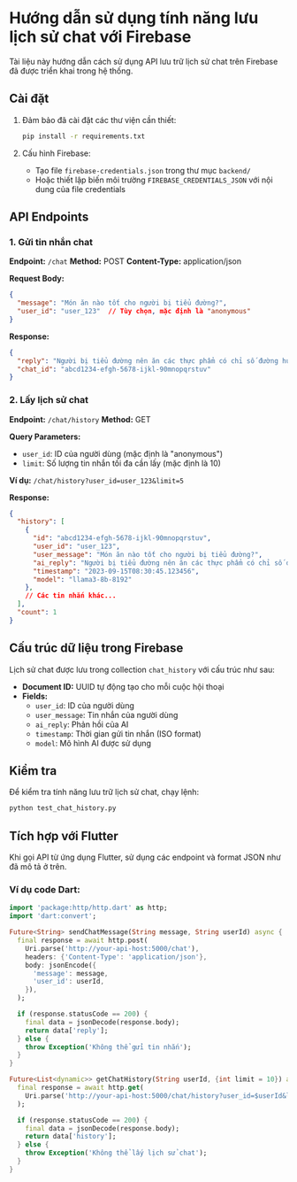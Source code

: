 # Hướng dẫn sử dụng tính năng lưu lịch sử chat với Firebase

Tài liệu này hướng dẫn cách sử dụng API lưu trữ lịch sử chat trên Firebase đã được triển khai trong hệ thống.

## Cài đặt

1. Đảm bảo đã cài đặt các thư viện cần thiết:
   ```bash
   pip install -r requirements.txt
   ```

2. Cấu hình Firebase:
   - Tạo file `firebase-credentials.json` trong thư mục `backend/`
   - Hoặc thiết lập biến môi trường `FIREBASE_CREDENTIALS_JSON` với nội dung của file credentials

## API Endpoints

### 1. Gửi tin nhắn chat

**Endpoint:** `/chat`
**Method:** POST
**Content-Type:** application/json

**Request Body:**
```json
{
  "message": "Món ăn nào tốt cho người bị tiểu đường?",
  "user_id": "user_123"  // Tùy chọn, mặc định là "anonymous"
}
```

**Response:**
```json
{
  "reply": "Người bị tiểu đường nên ăn các thực phẩm có chỉ số đường huyết thấp như rau xanh, ngũ cốc nguyên hạt, đậu, cá, và thịt nạc...",
  "chat_id": "abcd1234-efgh-5678-ijkl-90mnopqrstuv"
}
```

### 2. Lấy lịch sử chat

**Endpoint:** `/chat/history`
**Method:** GET

**Query Parameters:**
- `user_id`: ID của người dùng (mặc định là "anonymous")
- `limit`: Số lượng tin nhắn tối đa cần lấy (mặc định là 10)

**Ví dụ:** `/chat/history?user_id=user_123&limit=5`

**Response:**
```json
{
  "history": [
    {
      "id": "abcd1234-efgh-5678-ijkl-90mnopqrstuv",
      "user_id": "user_123",
      "user_message": "Món ăn nào tốt cho người bị tiểu đường?",
      "ai_reply": "Người bị tiểu đường nên ăn các thực phẩm có chỉ số đường huyết thấp như rau xanh...",
      "timestamp": "2023-09-15T08:30:45.123456",
      "model": "llama3-8b-8192"
    },
    // Các tin nhắn khác...
  ],
  "count": 1
}
```

## Cấu trúc dữ liệu trong Firebase

Lịch sử chat được lưu trong collection `chat_history` với cấu trúc như sau:

- **Document ID:** UUID tự động tạo cho mỗi cuộc hội thoại
- **Fields:**
  - `user_id`: ID của người dùng
  - `user_message`: Tin nhắn của người dùng
  - `ai_reply`: Phản hồi của AI
  - `timestamp`: Thời gian gửi tin nhắn (ISO format)
  - `model`: Mô hình AI được sử dụng

## Kiểm tra

Để kiểm tra tính năng lưu trữ lịch sử chat, chạy lệnh:
```bash
python test_chat_history.py
```

## Tích hợp với Flutter

Khi gọi API từ ứng dụng Flutter, sử dụng các endpoint và format JSON như đã mô tả ở trên.

### Ví dụ code Dart:

```dart
import 'package:http/http.dart' as http;
import 'dart:convert';

Future<String> sendChatMessage(String message, String userId) async {
  final response = await http.post(
    Uri.parse('http://your-api-host:5000/chat'),
    headers: {'Content-Type': 'application/json'},
    body: jsonEncode({
      'message': message,
      'user_id': userId,
    }),
  );

  if (response.statusCode == 200) {
    final data = jsonDecode(response.body);
    return data['reply'];
  } else {
    throw Exception('Không thể gửi tin nhắn');
  }
}

Future<List<dynamic>> getChatHistory(String userId, {int limit = 10}) async {
  final response = await http.get(
    Uri.parse('http://your-api-host:5000/chat/history?user_id=$userId&limit=$limit'),
  );

  if (response.statusCode == 200) {
    final data = jsonDecode(response.body);
    return data['history'];
  } else {
    throw Exception('Không thể lấy lịch sử chat');
  }
}
``` 